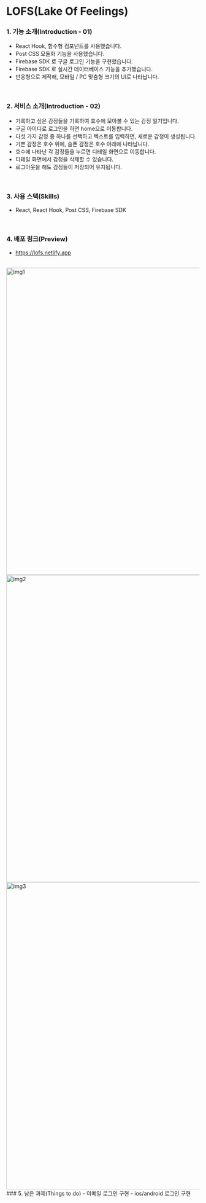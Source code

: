 # LOFS(Lake Of Feelings)

### 1. 기능 소개(Introduction - 01)
- React Hook, 함수형 컴포넌트를 사용했습니다.
- Post CSS 모듈화 기능을 사용했습니다.
- Firebase SDK 로 구글 로그인  기능을 구현했습니다.
- Firebase SDK 로 실시간 데이터베이스 기능을 추가했습니다.
- 반응형으로 제작해, 모바일 / PC 맞춤형 크기의 UI로 나타납니다.
</br>

### 2. 서비스 소개(Introduction - 02)
- 기록하고 싶은 감정들을 기록하여 호수에 모아볼 수 있는 감정 일기입니다.
- 구글 아이디로 로그인을 하면 home으로 이동합니다.
- 다섯 가지 감정 중 하나를 선택하고 텍스트를 입력하면, 새로운 감정이 생성됩니다.
- 기쁜 감정은 호수 위에, 슬픈 감정은 호수 아래에 나타납니다.
- 호수에 나타난 각 감정들을 누르면 디테일 화면으로 이동합니다.
- 디테일 화면에서 감정을 삭제할 수 있습니다.
- 로그아웃을 해도 감정들이 저장되어 유지됩니다.
</br>
 
### 3. 사용 스택(Skills)
- React, React Hook, Post CSS, Firebase SDK
</br>
 
### 4. 배포 링크(Preview)
- https://lofs.netlify.app
</br>
<img width="800" alt="img1" src="https://user-images.githubusercontent.com/62868465/136769513-37be0497-4a81-47d9-8cd5-ec685e6b0085.png"/>
<img width="800" alt="img2" src="https://user-images.githubusercontent.com/62868465/136769612-006417ff-ba08-4e2d-9979-95fb0057babf.png"/>
<img width="800" alt="img3" src="https://user-images.githubusercontent.com/62868465/136769662-b83b14bf-ae11-4ddf-b51e-e436908bc6fa.png"/>

</br>
### 5. 남은 과제(Things to do)
- 이메일 로그인 구현
- ios/android 로그인 구현
